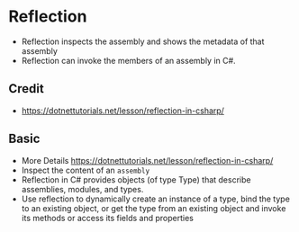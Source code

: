 # Reflection

- Reflection inspects the assembly and shows the metadata of that assembly
- Reflection can invoke the members of an assembly in C#.

## Credit

- <https://dotnettutorials.net/lesson/reflection-in-csharp/>

## Basic

- More Details <https://dotnettutorials.net/lesson/reflection-in-csharp/>
- Inspect the content of an `assembly`
- Reflection in C# provides objects (of type Type) that describe assemblies, modules, and types.
- Use reflection to dynamically create an instance of a type, bind the type to an existing object, or get the type from an existing object and invoke its methods or access its fields and properties
